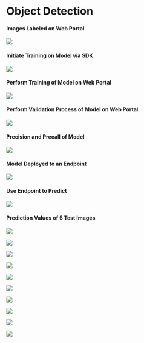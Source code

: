 # Object Detection

#### Images Labeled on Web Portal
![](custom_vis_labeled_img.png)

#### Initiate Training on Model via SDK
![](custom_model_training_progress_SDK.png)

#### Perform Training of Model on Web Portal
![](object_detection_training.png)

#### Perform Validation Process of Model on Web Portal
![](revision_validation_section.png)

#### Precision and Precall of Model
![](custom_vis_precision_recall.png)

#### Model Deployed to an Endpoint
![](custom_vis_prediction_URL.png)

#### Use Endpoint to Predict
![](custom_vis_precision_on_endpoint.png)

#### Prediction Values of 5 Test Images

![](pred_test_img_1.png)

![](pred_test_img_2.png)

![](pred_test_img_3.png)

![](pred_test_img_4.png)

![](pred_test_img_5.png)

![](test_pred_img_1_notebook.png)

![](test_pred_img_2_notebook.png)

![](test_pred_img_3_notebook.png)

![](test_pred_img_4_notebook.png)

![](test_pred_img_5_notebook.png)